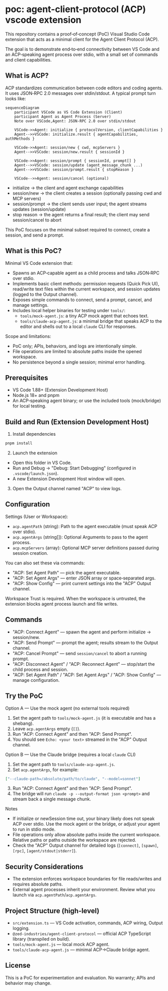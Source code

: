 # poc: agent-client-protocol (ACP) vscode extension

This repository contains a proof‑of‑concept (PoC) Visual Studio Code extension that acts as a minimal client for the Agent Client Protocol (ACP).

The goal is to demonstrate end‑to‑end connectivity between VS Code and an ACP‑speaking agent process over stdio, with a small set of commands and client capabilities.

## What is ACP?

ACP standardizes communication between code editors and coding agents. It uses JSON‑RPC 2.0 messages over stdin/stdout. A typical prompt turn looks like:

```mermaid
sequenceDiagram
    participant VSCode as VS Code Extension (Client)
    participant Agent as Agent Process (Server)
    Note over VSCode,Agent: JSON‑RPC 2.0 over stdin/stdout

    VSCode->>Agent: initialize { protocolVersion, clientCapabilities }
    Agent-->>VSCode: initialize.result { agentCapabilities, authMethods }

    VSCode->>Agent: session/new { cwd, mcpServers }
    Agent-->>VSCode: session/new.result { sessionId }

    VSCode->>Agent: session/prompt { sessionId, prompt[] }
    Agent-->>VSCode: session/update (agent_message_chunk ...)
    Agent-->>VSCode: session/prompt.result { stopReason }

    VSCode-->>Agent: session/cancel (optional)
```

- initialize → the client and agent exchange capabilities
- session/new → the client creates a session (optionally passing cwd and MCP servers)
- session/prompt → the client sends user input; the agent streams updates (session/update)
- stop reason → the agent returns a final result; the client may send session/cancel to abort

This PoC focuses on the minimal subset required to connect, create a session, and send a prompt.

## What is this PoC?

Minimal VS Code extension that:

- Spawns an ACP‑capable agent as a child process and talks JSON‑RPC over stdio.
- Implements basic client methods: permission requests (Quick Pick UI), read/write text files within the current workspace, and session updates (logged to the Output channel).
- Exposes simple commands to connect, send a prompt, cancel, and manage settings.
- Includes local helper binaries for testing under `tools/`:
  - `tools/mock-agent.js`: a tiny ACP mock agent that echoes text.
  - `tools/claude-acp-agent.js`: a minimal bridge that speaks ACP to the editor and shells out to a local `claude` CLI for responses.

Scope and limitations:

- PoC only; APIs, behaviors, and logs are intentionally simple.
- File operations are limited to absolute paths inside the opened workspace.
- No persistence beyond a single session; minimal error handling.

## Prerequisites

- VS Code 1.88+ (Extension Development Host)
- Node.js 18+ and pnpm
- An ACP‑speaking agent binary; or use the included tools (mock/bridge) for local testing.

## Build and Run (Extension Development Host)

1) Install dependencies

```bash
pnpm install
```

2) Launch the extension

- Open this folder in VS Code.
- Run and Debug → "Debug: Start Debugging" (configured in `.vscode/launch.json`).
- A new Extension Development Host window will open.

3) Open the Output channel named "ACP" to view logs.

## Configuration

Settings (User or Workspace):

- `acp.agentPath` (string): Path to the agent executable (must speak ACP over stdio).
- `acp.agentArgs` (string[]): Optional Arguments to pass to the agent process.
- `acp.mcpServers` (array): Optional MCP server definitions passed during session creation.

You can also set these via commands:

- "ACP: Set Agent Path" — pick the agent executable.
- "ACP: Set Agent Args" — enter JSON array or space‑separated args.
- "ACP: Show Config" — print current settings into the "ACP" Output channel.

Workspace Trust is required. When the workspace is untrusted, the extension blocks agent process launch and file writes.

## Commands

- "ACP: Connect Agent" — spawn the agent and perform initialize → session/new.
- "ACP: Send Prompt" — prompt the agent; results stream to the Output channel.
- "ACP: Cancel Prompt" — send `session/cancel` to abort a running prompt.
- "ACP: Disconnect Agent" / "ACP: Reconnect Agent" — stop/start the child process and session.
- "ACP: Set Agent Path" / "ACP: Set Agent Args" / "ACP: Show Config" — manage configuration.

## Try the PoC

Option A — Use the mock agent (no external tools required)

1) Set the agent path to `tools/mock-agent.js` (it is executable and has a shebang).
2) Leave `acp.agentArgs` empty (`[]`).
3) Run "ACP: Connect Agent" and then "ACP: Send Prompt".
4) You should see `Echo: <your text>` streamed in the "ACP" Output channel.

Option B — Use the Claude bridge (requires a local `claude` CLI)

1) Set the agent path to `tools/claude-acp-agent.js`.
2) Set `acp.agentArgs`, for example:

```json
["--claude-path=/absolute/path/to/claude", "--model=sonnet"]
```

3) Run "ACP: Connect Agent" and then "ACP: Send Prompt".
4) The bridge will run `claude -p --output-format json <prompt>` and stream back a single message chunk.

Notes

- If initialize or newSession time out, your binary likely does not speak ACP over stdio. Use the mock agent or the bridge, or adjust your agent to run in stdio mode.
- File operations only allow absolute paths inside the current workspace. Relative paths or paths outside the workspace are rejected.
- Check the "ACP" Output channel for detailed logs (`[connect]`, `[spawn]`, `[rpc]`, `[agent/stdout|stderr]`).

## Security Considerations

- The extension enforces workspace boundaries for file reads/writes and requires absolute paths.
- External agent processes inherit your environment. Review what you launch via `acp.agentPath`/`acp.agentArgs`.

## Project Structure (high‑level)

- `src/extension.ts` — VS Code activation, commands, ACP wiring, Output logging.
- `@zed-industries/agent-client-protocol` — official ACP TypeScript library (transpiled on build).
- `tools/mock-agent.js` — local mock ACP agent.
- `tools/claude-acp-agent.js` — minimal ACP→Claude bridge agent.

## License

This is a PoC for experimentation and evaluation. No warranty; APIs and behavior may change.
